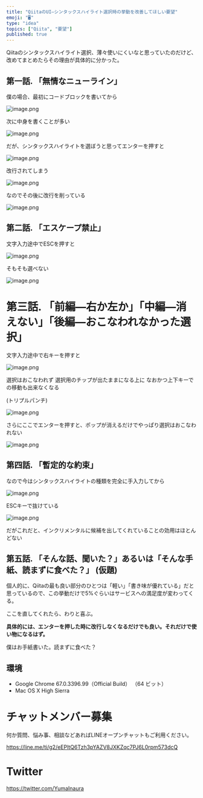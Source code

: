 ```yaml
---
title: "QiitaのUI—シンタックスハイライト選択時の挙動を改善してほしい要望"
emoji: "🖥"
type: "idea"
topics: ["Qiita", "要望"]
published: true
---
```


Qiitaのシンタックスハイライト選択、薄々使いにくいなと思っていたのだけど、改めてまとめたらその理由が具体的に分かった。

## 第一話. 「無情なニューライン」

僕の場合、最初にコードブロックを書いてから

![image.png](https://qiita-image-store.s3.amazonaws.com/0/89618/594d6a95-5cc3-fe27-2309-e08559687b7f.png)

次に中身を書くことが多い

![image.png](https://qiita-image-store.s3.amazonaws.com/0/89618/d74b2ff7-acd9-5ca6-88d5-0954ab536cf0.png)

だが、シンタックスハイライトを選ぼうと思ってエンターを押すと

![image.png](https://qiita-image-store.s3.amazonaws.com/0/89618/54b8b0db-cec1-ba56-33e3-0fa000c7b796.png)

改行されてしまう

![image.png](https://qiita-image-store.s3.amazonaws.com/0/89618/7bb8ba35-6667-777f-3c3a-b3dcdcf6072e.png)

なのでその後に改行を削っている

![image.png](https://qiita-image-store.s3.amazonaws.com/0/89618/3e5b2407-3ead-ae0d-6f77-8cbf3ed49f9a.png)


## 第二話. 「エスケープ禁止」

文字入力途中でESCを押すと

![image.png](https://qiita-image-store.s3.amazonaws.com/0/89618/b4638691-65fb-6fd9-cee2-205238a20938.png)

そもそも選べない

![image.png](https://qiita-image-store.s3.amazonaws.com/0/89618/b90111fd-aa09-140d-976d-63c26a363bb1.png)

# 第三話. 「前編—右か左か」「中編—消えない」「後編—おこなわれなかった選択」

文字入力途中で右キーを押すと


![image.png](https://qiita-image-store.s3.amazonaws.com/0/89618/7a4a5f6d-9b89-7249-d566-8751e12ff3b5.png)

選択はおこなわれず
選択用のチップが出たままになる上に
なおかつ上下キーでの移動も出来なくなる

(トリプルパンチ)

![image.png](https://qiita-image-store.s3.amazonaws.com/0/89618/88b9fe5f-84f8-7c90-cd7c-560d5de7e17d.png)

さらにここでエンターを押すと、ポップが消えるだけでやっぱり選択はおこなわれない

![image.png](https://qiita-image-store.s3.amazonaws.com/0/89618/755c03ae-b733-dcf7-2658-82e33032e23b.png)

## 第四話. 「暫定的な約束」

なので今はシンタックスハイライトの種類を完全に手入力してから

![image.png](https://qiita-image-store.s3.amazonaws.com/0/89618/125b380f-614c-6270-762f-42aa6ea8717f.png)

ESCキーで抜けている

![image.png](https://qiita-image-store.s3.amazonaws.com/0/89618/acc30300-010e-34a5-c310-9b548f57503f.png)

だがこれだと、インクリメンタルに候補を出してくれていることの効用はほとんどない

## 第五話. 「そんな話、聞いた？」あるいは「そんな手紙、読まずに食べた？」 (仮題)

個人的に、Qiitaの最も良い部分のひとつは「軽い」「書き味が優れている」だと思っているので、この挙動だけで5%ぐらいはサービスへの満足度が変わってくる。

ここを直してくれたら、わりと喜ぶ。

**具体的には、エンターを押した時に改行しなくなるだけでも良い。それだけで使い物になるはず。**

僕はお手紙書いた。読まずに食べた？


## 環境

- Google Chrome 67.0.3396.99（Official Build） （64 ビット）
- Mac OS X High Sierra








<!-- Update From Qiita API -->

# チャットメンバー募集


何か質問、悩み事、相談などあればLINEオープンチャットもご利用ください。

https://line.me/ti/g2/eEPltQ6Tzh3pYAZV8JXKZqc7PJ6L0rpm573dcQ





# Twitter


https://twitter.com/YumaInaura


<!-- Update From Qiita API -->


